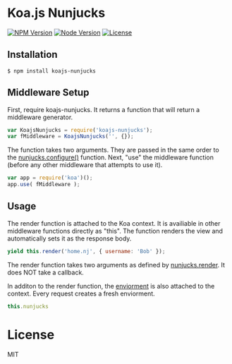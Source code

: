 Koa.js Nunjucks
===============
  [![NPM Version][npm-image]][npm-url]
  [![Node Version][node-image]][npm-url]
  [![License][license-image]][npm-url]

## Installation
```
$ npm install koajs-nunjucks
```

## Middleware Setup
First, require koajs-nunjucks. It returns a function that will return a middleware generator.

```js
var KoajsNunjucks = require('koajs-nunjucks');
var fMiddleware = KoajsNunjucks('', {});
```

The function takes two arguments. They are passed in the same order to the [nunjucks.configure()](http://mozilla.github.io/nunjucks/api.html#configure) function.
Next, "use" the middleware function (before any other middleware that attempts to use it).

```js
var app = require('koa')();
app.use( fMiddleware );
```

## Usage
The render function is attached to the Koa context. It is availiable in other middleware functions directly as "this". The function renders the view and automatically sets it as the response body. 

```js
yield this.render('home.nj', { username: 'Bob' });
```
The render function takes two arguments as defined by [nunjucks.render](http://mozilla.github.io/nunjucks/api.html#render). It does NOT take a callback.

In additon to the render function, the [enviorment](http://mozilla.github.io/nunjucks/api.html#environment) is also attached to the context. 
Every request creates a fresh enviorment. 
```js
this.nunjucks
```

# License
MIT

[npm-image]: https://img.shields.io/npm/v/koajs-nunjucks.svg?style=flat-square
[npm-url]: https://npmjs.org/package/koajs-nunjucks?style=flat-square
[license-image]: https://img.shields.io/npm/l/koajs-nunjucks.svg?style=flat-square
[node-image]: https://img.shields.io/node/v/koajs-nunjucks.svg?style=flat-square
